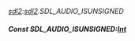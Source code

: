 _[sdl2](../../modules/sdl2/sdl2-module.md):[sdl2](../../modules/sdl2/sdl2-module.md).SDL\_AUDIO\_ISUNSIGNED_
##### Const SDL\_AUDIO\_ISUNSIGNED:[Int](../../modules/wonkey/wonkey-types-int.md)
